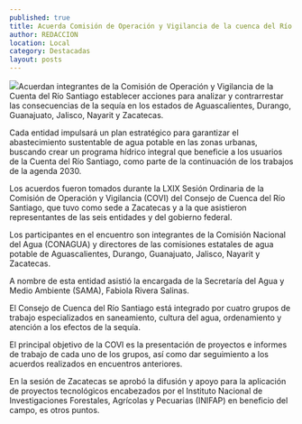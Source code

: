 ```yaml
---
published: true
title: Acuerda Comisión de Operación y Vigilancia de la cuenca del Río Santiago implementar acciones contra efectos de sequía
author: REDACCION
location: Local
category: Destacadas
layout: posts
---
```


![](http://i.imgur.com/boHRcgdm.jpg)Acuerdan integrantes de la Comisión de Operación y Vigilancia de la Cuenta del Río Santiago establecer acciones para analizar y contrarrestar las consecuencias de la sequía en los estados de Aguascalientes, Durango, Guanajuato, Jalisco, Nayarit y Zacatecas.
 
Cada entidad impulsará un plan estratégico para garantizar el abastecimiento sustentable de agua potable en las zonas urbanas, buscando crear un programa hídrico integral que beneficie a los usuarios de la Cuenta del Río Santiago, como parte de la continuación de los trabajos de la agenda 2030.
 
Los acuerdos fueron tomados durante la LXIX Sesión Ordinaria de la Comisión de Operación y Vigilancia (COVI) del Consejo de Cuenca del Río Santiago, que tuvo como sede a Zacatecas y a la que asistieron representantes de las seis entidades y del gobierno federal.
 
Los participantes en el encuentro son integrantes de la Comisión Nacional del Agua (CONAGUA) y directores de las comisiones estatales de agua potable de Aguascalientes, Durango, Guanajuato, Jalisco, Nayarit y Zacatecas.
 
A nombre de esta entidad asistió la encargada de la Secretaría del Agua y Medio Ambiente (SAMA), Fabiola Rivera Salinas.
 
El Consejo de Cuenca del Río Santiago está integrado por cuatro grupos de trabajo especializados en saneamiento, cultura del agua, ordenamiento y atención a los efectos de la sequía.
 
El principal objetivo de la COVI es la presentación de proyectos e informes de trabajo de cada uno de los grupos, así como dar seguimiento a los acuerdos realizados en encuentros anteriores.
 
En la sesión de Zacatecas se aprobó la difusión y apoyo para la aplicación de proyectos tecnológicos encabezados por el Instituto Nacional de Investigaciones Forestales, Agrícolas y Pecuarias (INIFAP) en beneficio del campo, es otros puntos.
